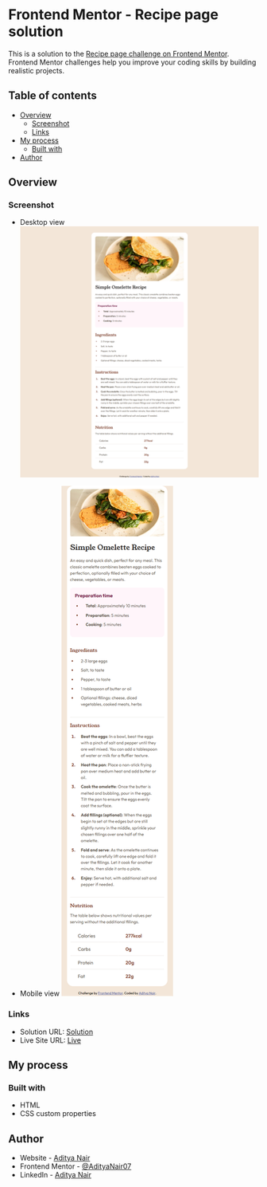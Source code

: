 # Frontend Mentor - Recipe page solution

This is a solution to the [Recipe page challenge on Frontend Mentor](https://www.frontendmentor.io/challenges/recipe-page-KiTsR8QQKm). Frontend Mentor challenges help you improve your coding skills by building realistic projects.

## Table of contents

- [Overview](#overview)
  - [Screenshot](#screenshot)
  - [Links](#links)
- [My process](#my-process)
  - [Built with](#built-with)
- [Author](#author)

## Overview

### Screenshot

- Desktop view
![Desktop view](image.png)

- Mobile view
![Mobile view](image-1.png)

### Links

- Solution URL: [Solution](https://adityanair07.github.io/frontend-mentor-challenges/recipe-page-main)
- Live Site URL: [Live](https://adityanair07.github.io/frontend-mentor-challenges/recipe-page-main)

## My process

### Built with

- HTML
- CSS custom properties

## Author

- Website - [Aditya Nair](https://adityanair07.netlify.app/)
- Frontend Mentor - [@AdityaNair07](https://www.frontendmentor.io/profile/AdityaNair07)
- LinkedIn - [Aditya Nair](https://www.linkedin.com/in/aditya-nair-766875229/)
